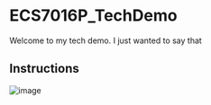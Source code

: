 # ECS7016P_TechDemo


Welcome to my tech demo. I just wanted to say that 

## Instructions
![image](https://user-images.githubusercontent.com/104271448/165012878-e3919987-d420-4c69-8f94-74750fcb195b.png)
